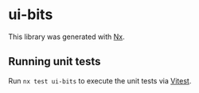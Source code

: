 # ui-bits

This library was generated with [Nx](https://nx.dev).

## Running unit tests

Run `nx test ui-bits` to execute the unit tests via [Vitest](https://vitest.dev/).

